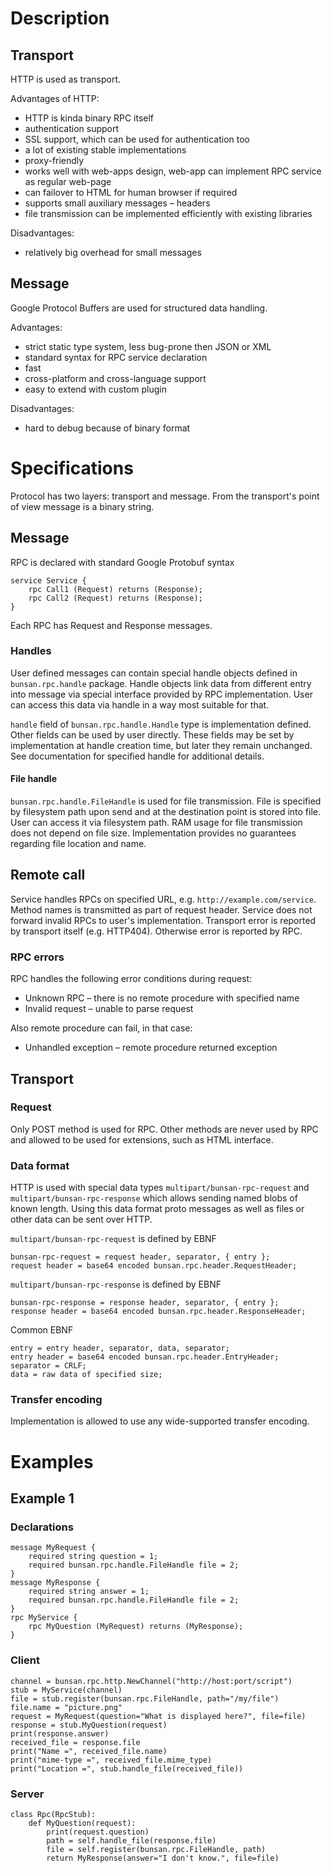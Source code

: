 # Description

## Transport
HTTP is used as transport.

Advantages of HTTP:
* HTTP is kinda binary RPC itself
* authentication support
* SSL support, which can be used for authentication too
* a lot of existing stable implementations
* proxy-friendly
* works well with web-apps design, web-app can implement
  RPC service as regular web-page
* can failover to HTML for human browser if required
* supports small auxiliary messages &ndash; headers
* file transmission can be implemented efficiently with existing
  libraries

Disadvantages:
* relatively big overhead for small messages

## Message
Google Protocol Buffers are used for structured data handling.

Advantages:
* strict static type system, less bug-prone then JSON or XML
* standard syntax for RPC service declaration
* fast
* cross-platform and cross-language support
* easy to extend with custom plugin

Disadvantages:
* hard to debug because of binary format

# Specifications
Protocol has two layers: transport and message.
From the transport's point of view message is a binary string.

## Message
RPC is declared with standard Google Protobuf syntax

    service Service {
        rpc Call1 (Request) returns (Response);
        rpc Call2 (Request) returns (Response);
    }

Each RPC has Request and Response messages.

### Handles
User defined messages can contain special handle objects
defined in `bunsan.rpc.handle` package.
Handle objects link data from different entry into message
via special interface provided by RPC implementation.
User can access this data via handle in a way most suitable for that.

`handle` field of `bunsan.rpc.handle.Handle` type is implementation
defined. Other fields can be used by user directly.
These fields may be set by implementation at handle creation time,
but later they remain unchanged. See documentation for specified
handle for additional details.

#### File handle
`bunsan.rpc.handle.FileHandle` is used for file transmission.
File is specified by filesystem path upon send
and at the destination point is stored into file.
User can access it via filesystem path.
RAM usage for file transmission does not depend on file size.
Implementation provides no guarantees regarding file location and name.

## Remote call
Service handles RPCs on specified URL, e.g. `http://example.com/service`.
Method names is transmitted as part of request header.
Service does not forward invalid RPCs to user's implementation.
Transport error is reported by transport itself (e.g. HTTP404).
Otherwise error is reported by RPC.

### RPC errors
RPC handles the following error conditions during request:
* Unknown RPC &ndash; there is no remote procedure with specified name
* Invalid request &ndash; unable to parse request

Also remote procedure can fail, in that case:
* Unhandled exception &ndash; remote procedure returned exception

## Transport

### Request
Only POST method is used for RPC.
Other methods are never used by RPC
and allowed to be used for extensions,
such as HTML interface.

### Data format
HTTP is used with special data types `multipart/bunsan-rpc-request`
and `multipart/bunsan-rpc-response` which allows sending
named blobs of known length. Using this data format
proto messages as well as files or other data can be sent over HTTP.

`multipart/bunsan-rpc-request` is defined by EBNF

    bunsan-rpc-request = request header, separator, { entry };
    request header = base64 encoded bunsan.rpc.header.RequestHeader;

`multipart/bunsan-rpc-response` is defined by EBNF

    bunsan-rpc-response = response header, separator, { entry };
    response header = base64 encoded bunsan.rpc.header.ResponseHeader;

Common EBNF

    entry = entry header, separator, data, separator;
    entry header = base64 encoded bunsan.rpc.header.EntryHeader;
    separator = CRLF;
    data = raw data of specified size;

### Transfer encoding
Implementation is allowed to use any wide-supported transfer encoding.

# Examples

## Example 1

### Declarations

    message MyRequest {
        required string question = 1;
        required bunsan.rpc.handle.FileHandle file = 2;
    }
    message MyResponse {
        required string answer = 1;
        required bunsan.rpc.handle.FileHandle file = 2;
    }
    rpc MyService {
        rpc MyQuestion (MyRequest) returns (MyResponse);
    }

### Client

    channel = bunsan.rpc.http.NewChannel("http://host:port/script")
    stub = MyService(channel)
    file = stub.register(bunsan.rpc.FileHandle, path="/my/file")
    file.name = "picture.png"
    request = MyRequest(question="What is displayed here?", file=file)
    response = stub.MyQuestion(request)
    print(response.answer)
    received_file = response.file
    print("Name =", received_file.name)
    print("mime-type =", received_file.mime_type)
    print("Location =", stub.handle_file(received_file))

### Server

    class Rpc(RpcStub):
        def MyQuestion(request):
            print(request.question)
            path = self.handle_file(response.file)
            file = self.register(bunsan.rpc.FileHandle, path)
            return MyResponse(answer="I don't know.", file=file)
